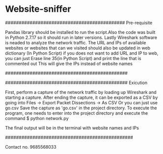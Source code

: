 # Website-sniffer
############################################
Pre-requisite

 Pandas library should be installed to run the script.Also the code was built in Python 2.7.17 so it should run in later versions.
Lastly Wireshark software is neaded to analyze the network traffic.
The URL and IPs of available websites or websites that can we visited should also be updated in web dictionary (In Python Script)
if you does not want to add URL and IP to web, you can just Erase line 35(in Python Script) and print the line that is commented out
This will give the IPs instead of website names

#############################################

#############################################
Exicution

First, perform a capture of the network traffic by loading up Wireshark
and starting a capture. After ending the capture, it can be exported
as a CSV by going into
    Files -> Export Packet Dissections -> As CSV
Or you can just use go.csv
Save the capture as 'go.csv' in the project directory. To execute
the program, one needs to enter into the project directory and execute
the command
    $ python network.py

The final output will be in the terminal with website names and IPs

###############################################

Contact no. 9685568033
